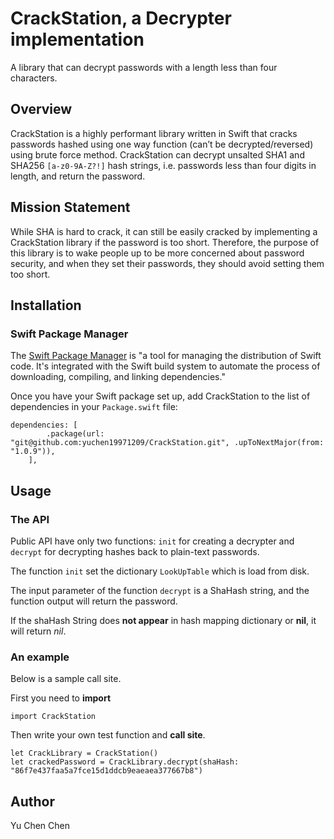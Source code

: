 # CrackStation, a Decrypter implementation
A library that can decrypt passwords with a length less than four characters.

## Overview
CrackStation is a highly performant library written in Swift that cracks passwords hashed using one way function (can’t be decrypted/reversed) using brute force method. CrackStation can decrypt unsalted SHA1 and SHA256 `[a-z0-9A-Z?!]` hash strings, i.e. passwords less than four digits in length, and return the password.

## Mission Statement
While SHA is hard to crack, it can still be easily cracked by implementing a CrackStation library if the password is too short. Therefore, the purpose of this library is to wake people up to be more concerned about password security, and when they set their passwords, they should avoid setting them too short.


## Installation
### Swift Package Manager
The [Swift Package Manager](https://www.swift.org/package-manager) is "a tool for managing the distribution of Swift code. It's integrated with the Swift build system to automate the process of downloading, compiling, and linking dependencies."

Once you have your Swift package set up, add CrackStation to the list of dependencies in your `Package.swift` file:

```
dependencies: [
        .package(url: "git@github.com:yuchen19971209/CrackStation.git", .upToNextMajor(from: "1.0.9")),
    ],
```

## Usage
### The API
Public API have only two functions: `init` for creating a decrypter and `decrypt` for decrypting hashes back to plain-text passwords. 

The function `init` set the dictionary `LookUpTable` which is load from disk. 

The input parameter of the function `decrypt` is a ShaHash string, and the function output will return the password.

If the shaHash String does **not appear** in hash mapping dictionary or **nil**, it will return *nil*.

### An example
Below is a sample call site.

First you need to **import**

```
import CrackStation
```

Then write your own test function and **call site**.
```
let CrackLibrary = CrackStation()
let crackedPassword = CrackLibrary.decrypt(shaHash: "86f7e437faa5a7fce15d1ddcb9eaeaea377667b8")
```

## Author
Yu Chen Chen


